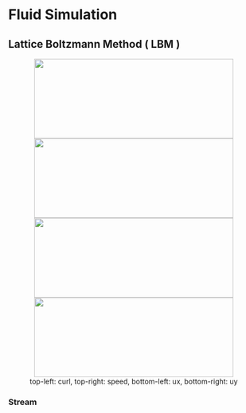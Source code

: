 # Fluid Simulation
## Lattice Boltzmann Method ( LBM )

<p align="center">
  <img src="https://github.com/user-attachments/assets/95214616-9cde-4c26-ab0f-af06f671033e" height="160" width="400">
  <img src="https://github.com/user-attachments/assets/24f21671-62f4-4fb1-8f71-8f834e3fce89" height="160" width="400">
  <br>
  <img src="https://github.com/user-attachments/assets/17f60251-462b-441c-a8e6-456738ee8cfc" height="160" width="400">
  <img src="https://github.com/user-attachments/assets/31d7a299-d3e2-4f0e-9794-5e444115d28e" height="160" width="400">
  <br>
  <span>top-left: curl, top-right: speed, bottom-left: ux, bottom-right: uy</span>
</p>

### Stream
